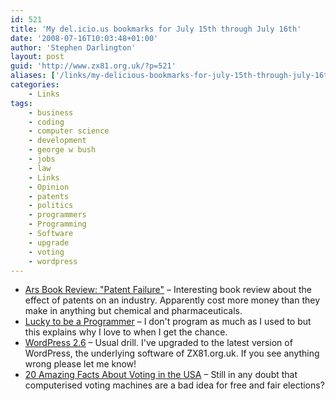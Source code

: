 ```yaml
---
id: 521
title: 'My del.icio.us bookmarks for July 15th through July 16th'
date: '2008-07-16T10:03:48+01:00'
author: 'Stephen Darlington'
layout: post
guid: 'http://www.zx81.org.uk/?p=521'
aliases: ['/links/my-delicious-bookmarks-for-july-15th-through-july-16th.html']
categories:
    - Links
tags:
    - business
    - coding
    - computer science
    - development
    - george w bush
    - jobs
    - law
    - Links
    - Opinion
    - patents
    - politics
    - programmers
    - Programming
    - Software
    - upgrade
    - voting
    - wordpress
---
```


- [Ars Book Review: "Patent Failure"](http://arstechnica.com/articles/culture/book-review-7-08.ars) – Interesting book review about the effect of patents on an industry. Apparently cost more money than they make in anything but chemical and pharmaceuticals.
- [Lucky to be a Programmer](http://duartes.org/gustavo/blog/post/lucky-to-be-a-programmer) – I don't program as much as I used to but this explains why I love to when I get the chance.
- [WordPress 2.6](http://wordpress.org/development/2008/07/wordpress-26-tyner/) – Usual drill. I've upgraded to the latest version of WordPress, the underlying software of ZX81.org.uk. If you see anything wrong please let me know!
- [20 Amazing Facts About Voting in the USA](http://nightweed.com/printableusavotefacts.html) – Still in any doubt that computerised voting machines are a bad idea for free and fair elections?